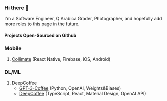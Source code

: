 ### Hi there 👋

I'm a Software Engineer, Q Arabica Grader, Photographer, and hopefully add more roles to this page in the future.

#### Projects Open-Sourced on Github

### Mobile
1. [Collimate](https://github.com/Collimate) (React Native, Firebase, iOS, Android)
### DL/ML
1. DeepCoffee 
    - [GPT-3-Coffee](https://andy-lzh.github.io/DeepCoffee/) (Python, OpenAI, Weights&Biases)
    - [DeepCoffee](https://andy-lzh.github.io/DeepCoffee/) (TypeScript, React, Material Design, OpenAI API)

<!--
**Andy-LZH/Andy-LZH** is a ✨ _special_ ✨ repository because its `README.md` (this file) appears on your GitHub profile.

Here are some ideas to get you started:

- 🔭 I’m currently working on ...
- 🌱 I’m currently learning ...
- 👯 I’m looking to collaborate on ...
- 🤔 I’m looking for help with ...
- 💬 Ask me about ...
- 📫 How to reach me: ...
- 😄 Pronouns: ...
- ⚡ Fun fact: ...
[![Anurag's GitHub stats](https://github-readme-stats.vercel.app/api?username=Andy-LZH)](https://github.com/anuraghazra/github-readme-stats)
-->

